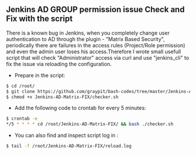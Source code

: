 ## Jenkins AD GROUP permission issue Check and Fix with the script

There is a known bug in Jenkins, when you completely change user authentication to AD through the plugin - "Matrix Based Security", periodically there are failures in the access rules (Project/Role permission) and even the admin user loses his access.Therefore I wrote small usefull script that will check "Administrator" access via curl and use "jenkins_cli" to fix the issue via reloading the configuration.


- Prepare in the script:
```bash
$ cd /root/
$ git clone https://github.com/graypit/bash-codes/tree/master/Jenkins-AD-Matrix-FIX
$ chmod +x Jenkins-AD-Matrix-FIX/checker.sh
```
- Add the following code to crontab for every 5 minutes:
```bash
$ crontab -e
*/5 * * * * cd /root/Jenkins-AD-Matrix-FIX/ && bash ./checker.sh
```

- You can also find and inspect script log in :
```bash
$ tail -f /root/Jenkins-AD-Matrix-FIX/reload.log
```